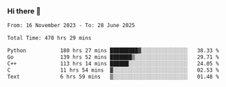 ### Hi there 👋

<!--
**floyiac/floyiac** is a ✨ _special_ ✨ repository because its `README.md` (this file) appears on your GitHub profile.

Here are some ideas to get you started:

- 🔭 I’m currently working on ...
- 🌱 I’m currently learning ...
- 👯 I’m looking to collaborate on ...
- 🤔 I’m looking for help with ...
- 💬 Ask me about ...
- 📫 How to reach me: ...
- 😄 Pronouns: ...
- ⚡ Fun fact: ...
-->

<!--START_SECTION:waka-->

```txt
From: 16 November 2023 - To: 28 June 2025

Total Time: 470 hrs 29 mins

Python           180 hrs 27 mins █████████▓░░░░░░░░░░░░░░░   38.33 %
Go               139 hrs 52 mins ███████▒░░░░░░░░░░░░░░░░░   29.71 %
C++              113 hrs 14 mins ██████░░░░░░░░░░░░░░░░░░░   24.05 %
C                11 hrs 54 mins  ▓░░░░░░░░░░░░░░░░░░░░░░░░   02.53 %
Text             6 hrs 59 mins   ▒░░░░░░░░░░░░░░░░░░░░░░░░   01.48 %
```

<!--END_SECTION:waka-->
